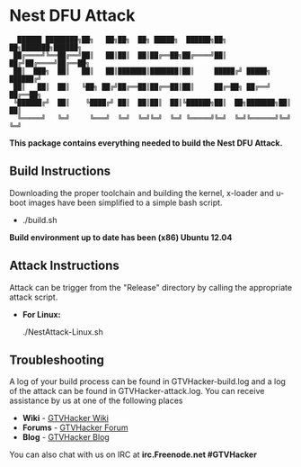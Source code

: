 Nest DFU Attack
==============
```
  ██████ ████████╗██╗   ██╗██╗  ██╗ █████╗  ██████╗██╗  ██╗███████╗██████╗ 
 ██╔════╝╚══██╔══╝██║   ██║██║  ██║██╔══██╗██╔════╝██║ ██╔╝██╔════╝██╔══██╗
 ██║  ███╗  ██║   ██║   ██║███████║███████║██║     █████╔╝ █████╗  ██████╔╝
 ██║   ██║  ██║   ╚██╗ ██╔╝██╔══██║██╔══██║██║     ██╔═██╗ ██╔══╝  ██╔══██╗
 ╚██████╔╝  ██║    ╚████╔╝ ██║  ██║██║  ██║╚██████╗██║  ██╗███████╗██║  ██║
  ╚═════╝   ╚═╝     ╚═══╝  ╚═╝  ╚═╝╚═╝  ╚═╝ ╚═════╝╚═╝  ╚═╝╚══════╝╚═╝  ╚═╝
```                                                                            

**This package contains everything needed to build the Nest DFU Attack.**

Build Instructions
--------------
Downloading the proper toolchain and building the kernel, x-loader and u-boot images have been simplified to a simple bash script.

- ./build.sh

**Build environment up to date has been  (x86) Ubuntu 12.04**

Attack Instructions
--------------
Attack can be trigger from the "Release" directory by calling the appropriate attack script.

- **For Linux:**

    ./NestAttack-Linux.sh

Troubleshooting
--------------
A log of your build process can be found in GTVHacker-build.log and a log of the attack can be found in GTVHacker-attack.log. You can receive assistance by us at one of the following places

- **Wiki** - [GTVHacker Wiki](http://wiki.gtvhacker.com)
- **Forums** - [GTVHacker Forum](http://forum.gtvhacker.com )
- **Blog** - [GTVHacker Blog](http://blog.gtvhacker.com)

You can also chat with us on IRC at **irc.Freenode.net #GTVHacker**
